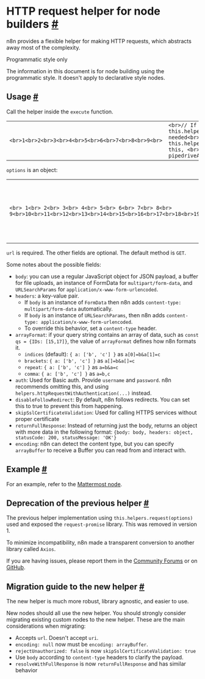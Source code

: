 # HTTP request helper for node builders [\#](https://docs.n8n.io/integrations/creating-nodes/build/reference/http-helpers/\#http-request-helper-for-node-builders "Permanent link")

n8n provides a flexible helper for making HTTP requests, which abstracts away most of the complexity.

Programmatic style only

The information in this document is for node building using the programmatic style. It doesn't apply to declarative style nodes.

## Usage [\#](https://docs.n8n.io/integrations/creating-nodes/build/reference/http-helpers/\#usage "Permanent link")

Call the helper inside the `execute` function.

|     |     |
| --- | --- |
| ```<br>1<br>2<br>3<br>4<br>5<br>6<br>7<br>8<br>9<br>``` | ```<br>// If no auth needed<br>const response = await this.helpers.httpRequest(options);<br>// If auth needed<br>const response = await this.helpers.httpRequestWithAuthentication.call(<br>	this, <br>	'credentialTypeName', // For example: pipedriveApi<br>	options,<br>);<br>``` |

`options` is an object:

|     |     |
| --- | --- |
| ```<br> 1<br> 2<br> 3<br> 4<br> 5<br> 6<br> 7<br> 8<br> 9<br>10<br>11<br>12<br>13<br>14<br>15<br>16<br>17<br>18<br>19<br>20<br>21<br>22<br>23<br>24<br>25<br>26<br>27<br>``` | ```<br>{<br>	url: string;<br>	headers?: object;<br>	method?: 'GET' | 'POST' | 'PUT' | 'DELETE' | 'HEAD';<br>	body?: FormData | Array | string | number | object | Buffer | URLSearchParams;<br>	qs?: object;<br>	arrayFormat?: 'indices' | 'brackets' | 'repeat' | 'comma';<br>	auth?: {<br>		username: string,<br>		password: string,<br>	};<br>	disableFollowRedirect?: boolean;<br>	encoding?: 'arraybuffer' | 'blob' | 'document' | 'json' | 'text' | 'stream';<br>	skipSslCertificateValidation?: boolean;<br>	returnFullResponse?: boolean;<br>	proxy?: {<br>		host: string;<br>		port: string | number;<br>		auth?: {<br>			username: string;<br>			password: string;<br>		},<br>		protocol?: string;<br>	};<br>	timeout?: number;<br>	json?: boolean;<br>}	<br>``` |

`url` is required. The other fields are optional. The default method is `GET`.

Some notes about the possible fields:

- `body`: you can use a regular JavaScript object for JSON payload, a buffer for file uploads, an instance of FormData for `multipart/form-data`, and `URLSearchParams` for `application/x-www-form-urlencoded`.
- `headers`: a key-value pair.
  - If `body` is an instance of `FormData` then n8n adds `content-type: multipart/form-data` automatically.
  - If `body` is an instance of `URLSearchParams`, then n8n adds `content-type: application/x-www-form-urlencoded`.
  - To override this behavior, set a `content-type` header.
- `arrayFormat`: if your query string contains an array of data, such as `const qs = {IDs: [15,17]}`, the value of `arrayFormat` defines how n8n formats it.
  - `indices` (default): `{ a: ['b', 'c'] }` as `a[0]=b&a[1]=c`
  - `brackets`: `{ a: ['b', 'c'] }` as `a[]=b&a[]=c`
  - `repeat`: `{ a: ['b', 'c'] }` as `a=b&a=c`
  - `comma`: `{ a: ['b', 'c'] }` as `a=b,c`
- `auth`: Used for Basic auth. Provide `username` and `password`. n8n recommends omitting this, and using `helpers.httpRequestWithAuthentication(...)` instead.
- `disableFollowRedirect`: By default, n8n follows redirects. You can set this to true to prevent this from happening.
- `skipSslCertificateValidation`: Used for calling HTTPS services without proper certificate
- `returnFullResponse`: Instead of returning just the body, returns an object with more data in the following format: `{body: body, headers: object, statusCode: 200, statusMessage: 'OK'}`
- `encoding`: n8n can detect the content type, but you can specify `arrayBuffer` to receive a Buffer you can read from and interact with.

## Example [\#](https://docs.n8n.io/integrations/creating-nodes/build/reference/http-helpers/\#example "Permanent link")

For an example, refer to the [Mattermost node](https://github.com/n8n-io/n8n/blob/master/packages/nodes-base/nodes/Mattermost/v1/MattermostV1.node.ts).

## Deprecation of the previous helper [\#](https://docs.n8n.io/integrations/creating-nodes/build/reference/http-helpers/\#deprecation-of-the-previous-helper "Permanent link")

The previous helper implementation using `this.helpers.request(options)` used and exposed the `request-promise` library. This was removed in version 1.

To minimize incompatibility, n8n made a transparent conversion to another library called `Axios`.

If you are having issues, please report them in the [Community Forums](https://community.n8n.io/) or on [GitHub](https://github.com/n8n-io/n8n/issues).

## Migration guide to the new helper [\#](https://docs.n8n.io/integrations/creating-nodes/build/reference/http-helpers/\#migration-guide-to-the-new-helper "Permanent link")

The new helper is much more robust, library agnostic, and easier to use.

New nodes should all use the new helper. You should strongly consider migrating existing custom nodes to the new helper. These are the main considerations when migrating:

- Accepts `url`. Doesn't accept `uri`.
- `encoding: null` now must be `encoding: arrayBuffer`.
- `rejectUnauthorized: false` is now `skipSslCertificateValidation: true`
- Use `body` according to `content-type` headers to clarify the payload.
- `resolveWithFullResponse` is now `returnFullResponse` and has similar behavior